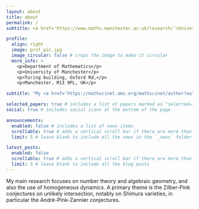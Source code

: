 ```yaml
---
layout: about
title: about
permalink: /
subtitle: <a href='https://www.maths.manchester.ac.uk/research/'>University of Manchester</a>.

profile:
  align: right
  image: prof_pic.jpg
  image_circular: false # crops the image to make it circular
  more_info: >
    <p>Department of Mathematics</p>
    <p>University of Manchester</p>
    <p>Turing building, Oxford Rd,</p>
    <p>Manchester, M13 9PL, UK</p>

subtitle: "My <a href='https://mathscinet.ams.org/mathscinet/author?authorId=875874'>Mathscinet <span style=\"filter: grayscale(100%); -webkit-filter: grayscale(100%);\">🔒</span></a>. My <a href='https://zbmath.org/authors/richard.rodolphe'>zbMathOpen <span style=\"filter: grayscale(100%); -webkit-filter: grayscale(100%);\">🔓</span></a>. My <a href='https://theses.hal.science/tel-00438515v1'>PhD Memoir<span style=\"filter: grayscale(100%); -webkit-filter: grayscale(100%);\">🔓</span></a>. My <a href='https://rodolphe-richard.github.io/preprints/'>preprints</a>. My <a href='https://rodolphe-richard.github.io/publications/'>publications</a>." 

selected_papers: true # includes a list of papers marked as "selected={true}"
social: true # includes social icons at the bottom of the page

announcements:
  enabled: false # includes a list of news items
  scrollable: true # adds a vertical scroll bar if there are more than 3 news items
  limit: 5 # leave blank to include all the news in the `_news` folder

latest_posts:
  enabled: false
  scrollable: true # adds a vertical scroll bar if there are more than 3 new posts items
  limit: 3 # leave blank to include all the blog posts
---
```


My main research focuses on number theory and algebraic geometry, and also the use of homogeneous dynamics. A primary theme is the Zilber-Pink conjectures on unlikely intersection, notably on Shimura varieties, in particular the André-Pink-Zannier conjectures.
